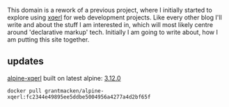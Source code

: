<!--
{
  "status": "updated",
  "name": "gmack.nz",
  "summary": "home page for site developed by Grant Mackenzie",
  "published": "2020-06-20+12:00",
  "type": "entry",
  "uid": "http://xq/gmack.nz/home/index",
  "url": "https://gmack.nz"
}
-->

This domain is a rework of a previous project, where I initially started to
explore using [xqerl](https://github.com/zadean/xqerl) for web development
projects. Like every other blog I'll write and about the stuff I am interested
in, which will most likely centre around 'declarative markup' tech. Initially I
am going to write about, how I am putting this site together.

## updates

[alpine-xqerl](https://github.com/grantmacken/alpine-xqerl)
built on latest alpine: [3.12.0](https://hub.docker.com/_/alpine)

```docker
docker pull grantmacken/alpine-xqerl:fc2344e49895ee5ddbe5004956a4277a4d2bf65f
```


